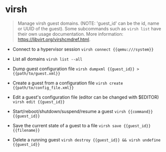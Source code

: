 # virsh
> Manage virsh guest domains. (NOTE: 'guest_id' can be the id, name or UUID of the guest).
> Some subcommands such as `virsh list` have their own usage documentation.
> More information: <https://libvirt.org/virshcmdref.html>.

- Connect to a hypervisor session
`virsh connect {{qemu:///system}}`

- List all domains
`virsh list --all`

- Dump guest configuration file
`virsh dumpxml {{guest_id}} > {{path/to/guest.xml}}`

- Create a guest from a configuration file
`virsh create {{path/to/config_file.xml}}`

- Edit a guest's configuration file (editor can be changed with $EDITOR)
`virsh edit {{guest_id}}`

- Start/reboot/shutdown/suspend/resume a guest
`virsh {{command}} {{guest_id}}`

- Save the current state of a guest to a file
`virsh save {{guest_id}} {{filename}}`

- Delete a running guest
`virsh destroy {{guest_id}} && virsh undefine {{guest_id}}`
